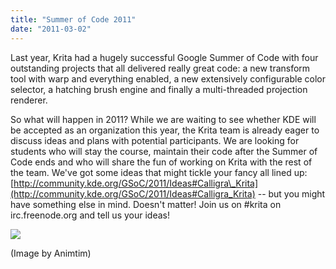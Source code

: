 ```yaml
---
title: "Summer of Code 2011"
date: "2011-03-02"
---
```


Last year, Krita had a hugely successful Google Summer of Code with four outstanding projects that all delivered really great code: a new transform tool with warp and everything enabled, a new extensively configurable color selector, a hatching brush engine and finally a multi-threaded projection renderer.

So what will happen in 2011? While we are waiting to see whether KDE will be accepted as an organization this year, the Krita team is already eager to discuss ideas and plans with potential participants. We are looking for students who will stay the course, maintain their code after the Summer of Code ends and who will share the fun of working on Krita with the rest of the team. We've got some ideas that might tickle your fancy all lined up: [http://community.kde.org/GSoC/2011/Ideas#Calligra\_Krita](http://community.kde.org/GSoC/2011/Ideas#Calligra_Krita) -- but you might have something else in mind. Doesn't matter! Join us on #krita on irc.freenode.org and tell us your ideas!

![](/images/posts/2011/timbadguyshot17022011.png)  

(Image by Animtim)
